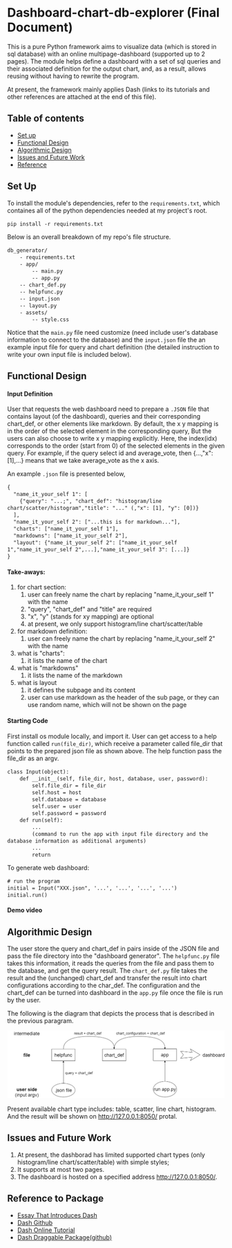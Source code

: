 # Dashboard-chart-db-explorer (Final Document)
This is a pure Python framework aims to visualize data (which is stored in sql database) with an online multipage-dashboard (supported up to 2 pages). The module helps define a dashboard with a set of sql queries and their associated definition for the output chart, and, as a result, allows reusing without having to rewrite the program.   

At present, the framework mainly applies Dash (links to its tutorials and other references are attached at the end of this file). 

## Table of contents
* [Set up](#Set-up)
* [Functional Design](#Functional-Design)
* [Algorithmic Design](#Algorithmic-Design)
* [Issues and Future Work](#Issues-and-Future-Work)
* [Reference](#Reference)

## Set Up
To install the module's dependencies, refer to the `requirements.txt`, which containes all of the python dependencies needed at my project's root.
```
pip install -r requirements.txt 
```

Below is an overall breakdown of my repo's file structure.
```
db_generator/
    - requirements.txt
    - app/ 
    	-- main.py
        -- app.py
	-- chart_def.py
	-- helpfunc.py
	-- input.json
	-- layout.py
    - assets/
        -- style.css
```
Notice that the `main.py` file need customize (need include user's database information to connect to the database) and the `input.json` file the an example input file for query and chart definition (the detailed instruction to write your own input file is included below).

## Functional Design
#### Input Definition 

User that requests the web dashboard need to prepare a `.JSON` file that contains layout (of the dashboard), queries and their corresponding chart_def, or other elements like markdown. By default, the x y mapping is in the order of the selected element in the corresponding query, But the users can also choose to write x y mapping explicitly. Here, the index(idx) corresponds to the order (start from 0) of the selected elements in the given query. For example, if the query select id and average_vote, then {...,"x":[1],...} means that we take average_vote as the x axis.   

An example `.json` file is presented below,
```
{
  "name_it_your_self 1": [
    {"query": "...;", "chart_def": "histogram/line chart/scatter/histogram","title": "..." (,"x": [1], "y": [0])}
  ],
  "name_it_your_self 2": ["...this is for markdown..."],
  "charts": ["name_it_your_self 1"],
  "markdowns": ["name_it_your_self 2"],
  "layout": {"name_it_your_self 2": ["name_it_your_self 1","name_it_your_self 2",...],"name_it_your_self 3": [...]}
}

```
#### Take-aways:
1. for chart section: 
	1) user can freely name the chart by replacing "name_it_your_self 1" with the name
	2) "query", "chart_def" and "title" are required
	3) "x", "y" (stands for xy mapping) are optional
	4) at present, we only support histogram/line chart/scatter/table 
2. for markdown definition:
	1) user can freely name the chart by replacing "name_it_your_self 2" with the name
3. what is "charts":
	1) it lists the name of the chart 
4. what is "markdowns"
	1) it lists the name of the markdown
5. what is layout
	1) it defines the subpage and its content
	2) user can use markdown as the header of the sub page, or they can use random name, which will not be shown on the page


#### Starting Code   

First install os module locally, and import it. User can get access to a help function called `run(file_dir)`, which receive a parameter called file_dir that points to the prepared json file as shown above. The help function pass the file_dir as an argv.  

```
class Input(object):
    def __init__(self, file_dir, host, database, user, password):
        self.file_dir = file_dir
        self.host = host
        self.database = database
        self.user = user
        self.password = password
    def run(self):
        ...
    	(command to run the app with input file directory and the database information as additional arguments)
    	...
        return
```
To generate web dashboard:
```
# run the program
initial = Input("XXX.json", '...', '...', '...', '...')
initial.run()
```

#### Demo video

## Algorithmic Design
The user store the query and chart_def in pairs inside of the JSON file and pass the file directory into the "dashboard generator". The `helpfunc.py` file takes this information, it reads the queries from the file and pass them to the database, and get the query result. The `chart_def.py` file takes the result and the (unchanged) chart_def and transfer the result into chart configurations according to the char_def. The configuration and the chart_def can be turned into dashboard in the `app.py` file once the file is run by the user.

The following is the diagram that depicts the process that is described in the previous paragram.

![This is an image](/algorithm_diagram.png)

Present available chart type includes: table, scatter, line chart, histogram. And the result will be shown on http://127.0.0.1:8050/ protal.

## Issues and Future Work
1. At present, the dashborad has limited supported chart types (only histogram/line chart/scatter/table) with simple styles; 
2. It supports at most two pages.  
3. The dashboard is hosted on a specified address http://127.0.0.1:8050/. 

## Reference to Package
* [Essay That Introduces Dash](https://medium.com/plotly/introducing-dash-5ecf7191b503)
* [Dash Github](https://github.com/plotly/dash/)
* [Dash Online Tutorial](https://dash.plotly.com/)
* [Dash Draggable Package(github)](https://github.com/MehdiChelh/dash-draggable)


